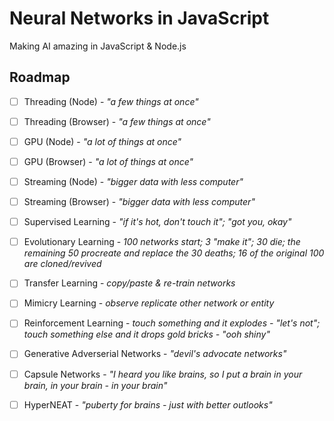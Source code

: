 # Neural Networks in JavaScript

Making AI amazing in JavaScript & Node.js

## Roadmap

* [ ] Threading (Node) - _"a few things at once"_
* [ ] Threading (Browser) - _"a few things at once"_
* [ ] GPU (Node) - _"a lot of things at once"_
* [ ] GPU (Browser) - _"a lot of things at once"_
* [ ] Streaming (Node) - _"bigger data with less computer"_
* [ ] Streaming (Browser) - _"bigger data with less computer"_ 

* [ ] Supervised Learning - _"if it's hot, don't touch it"; "got you, okay"_
* [ ] Evolutionary Learning - _100 networks start; 3 "make it"; 30 die; the remaining 50 procreate and replace the 30 deaths; 16 of the original 100 are cloned/revived_
* [ ] Transfer Learning - _copy/paste & re-train networks_
* [ ] Mimicry Learning - _observe replicate other network or entity_
* [ ] Reinforcement Learning - _touch something and it explodes - "let's not"; touch something else and it drops gold bricks - "ooh shiny"_

* [ ] Generative Adverserial Networks - _"devil's advocate networks"_
* [ ] Capsule Networks - _"I heard you like brains, so I put a brain in your brain, in your brain - in your brain"_
* [ ] HyperNEAT - _"puberty for brains - just with better outlooks"_
